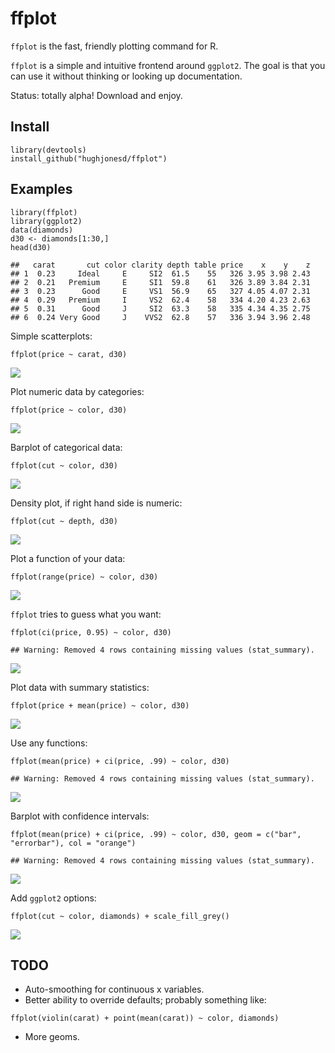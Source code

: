 ffplot
======

`ffplot` is the fast, friendly plotting command for R.

`ffplot` is a simple and intuitive frontend around `ggplot2`. The goal
is that you can use it without thinking or looking up documentation.

Status: totally alpha! Download and enjoy.

Install
-------

    library(devtools)
    install_github("hughjonesd/ffplot")

Examples
--------

    library(ffplot)
    library(ggplot2)
    data(diamonds)
    d30 <- diamonds[1:30,]
    head(d30)

    ##   carat       cut color clarity depth table price    x    y    z
    ## 1  0.23     Ideal     E     SI2  61.5    55   326 3.95 3.98 2.43
    ## 2  0.21   Premium     E     SI1  59.8    61   326 3.89 3.84 2.31
    ## 3  0.23      Good     E     VS1  56.9    65   327 4.05 4.07 2.31
    ## 4  0.29   Premium     I     VS2  62.4    58   334 4.20 4.23 2.63
    ## 5  0.31      Good     J     SI2  63.3    58   335 4.34 4.35 2.75
    ## 6  0.24 Very Good     J    VVS2  62.8    57   336 3.94 3.96 2.48

Simple scatterplots:

    ffplot(price ~ carat, d30)

![](README_files/figure-markdown_strict/unnamed-chunk-4-1.png)

Plot numeric data by categories:

    ffplot(price ~ color, d30)

![](README_files/figure-markdown_strict/unnamed-chunk-5-1.png)

Barplot of categorical data:

    ffplot(cut ~ color, d30)

![](README_files/figure-markdown_strict/unnamed-chunk-6-1.png)

Density plot, if right hand side is numeric:

    ffplot(cut ~ depth, d30)

![](README_files/figure-markdown_strict/unnamed-chunk-7-1.png)

Plot a function of your data:

    ffplot(range(price) ~ color, d30)

![](README_files/figure-markdown_strict/unnamed-chunk-8-1.png)

`ffplot` tries to guess what you want:

    ffplot(ci(price, 0.95) ~ color, d30)

    ## Warning: Removed 4 rows containing missing values (stat_summary).

![](README_files/figure-markdown_strict/unnamed-chunk-9-1.png)

Plot data with summary statistics:

    ffplot(price + mean(price) ~ color, d30)

![](README_files/figure-markdown_strict/unnamed-chunk-10-1.png)

Use any functions:

    ffplot(mean(price) + ci(price, .99) ~ color, d30)

    ## Warning: Removed 4 rows containing missing values (stat_summary).

![](README_files/figure-markdown_strict/unnamed-chunk-11-1.png)

Barplot with confidence intervals:

    ffplot(mean(price) + ci(price, .99) ~ color, d30, geom = c("bar", "errorbar"), col = "orange")

    ## Warning: Removed 4 rows containing missing values (stat_summary).

![](README_files/figure-markdown_strict/unnamed-chunk-12-1.png)

Add `ggplot2` options:

    ffplot(cut ~ color, diamonds) + scale_fill_grey()

![](README_files/figure-markdown_strict/unnamed-chunk-13-1.png)

TODO
----

-   Auto-smoothing for continuous x variables.
-   Better ability to override defaults; probably something like:

<!-- -->

    ffplot(violin(carat) + point(mean(carat)) ~ color, diamonds)

-   More geoms.
